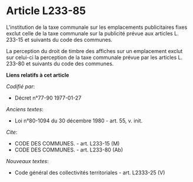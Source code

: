 # Article L233-85

L'institution de la taxe communale sur les emplacements publicitaires fixes exclut celle de la taxe communale sur la
publicité prévue aux articles L. 233-15 et suivants du code des communes.

La perception du droit de timbre des affiches sur un emplacement exclut sur celui-ci la perception de la taxe communale
prévue par les articles L. 233-80 et suivants du code des communes.

**Liens relatifs à cet article**

_Codifié par_:

  - Décret n°77-90 1977-01-27

_Anciens textes_:

  - Loi n°80-1094 du 30 décembre 1980 - art. 55, v. init.

_Cite_:

  - CODE DES COMMUNES. - art. L233-15 (M)
  - CODE DES COMMUNES. - art. L233-80 (Ab)

_Nouveaux textes_:

  - Code général des collectivités territoriales - art. L2333-25 (V)
